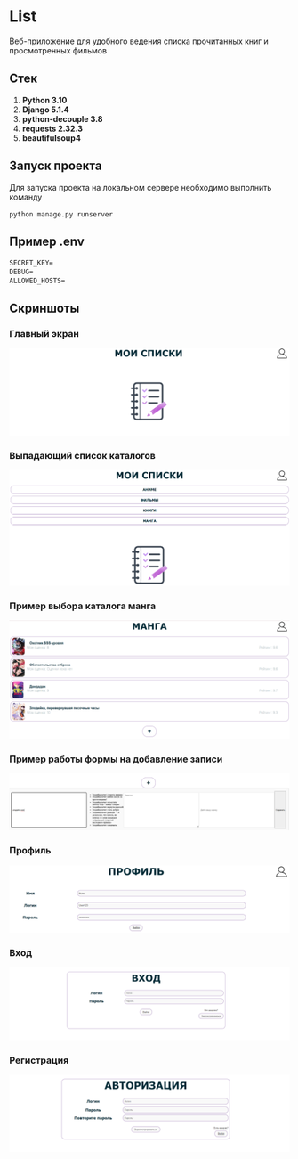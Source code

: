 # List
Веб-приложение для удобного ведения списка прочитанных книг и просмотренных фильмов
## Стек
1. **Python 3.10**
2. **Django 5.1.4**
3. **python-decouple 3.8**
4. **requests 2.32.3**
5. **beautifulsoup4**
## Запуск проекта
Для запуска проекта на локальном сервере необходимо выполнить команду
```
python manage.py runserver
```
## Пример .env
```
SECRET_KEY=
DEBUG=
ALLOWED_HOSTS=
```
## Скриншоты
### Главный экран
![img.png](img.png)
### Выпадающий список каталогов
![img_1.png](img_1.png)
### Пример выбора каталога манга
![img_2.png](img_2.png)
### Пример работы формы на добавление записи
![img_3.png](img_3.png)
### Профиль
![img_4.png](img_4.png)
### Вход
![img_7.png](img_7.png)
### Регистрация
![img_6.png](img_6.png)



